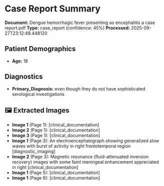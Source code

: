 # Case Report Summary

**Document:** Dengue hemorrhagic fever presenting as encephalitis a case report.pdf
**Type:** case_report (confidence: 45%)
**Processed:** 2025-09-27T23:12:49.448120

## Patient Demographics
- **Age:** 18

## Diagnostics
- **Primary_Diagnosis:** even though they do not have sophisticated serological
investigations


## 🖼️ Extracted Images

- **Image 1** (Page 1):  [clinical_documentation]
- **Image 2** (Page 1):  [clinical_documentation]
- **Image 3** (Page 1):  [clinical_documentation]
- **Image 1** (Page 3): An electroencephalograph showing generalized slow waves with burst of activity in right frontotemporal region [diagnostic_imaging]
- **Image 2** (Page 3): Magnetic resonance (fluid-attenuated inversion recovery) images with some faint meningeal enhancement appreciated in right [clinical_documentation]
- **Image 1** (Page 5):  [clinical_documentation]
- **Image 1** (Page 6):  [clinical_documentation]

